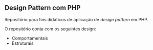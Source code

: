 ## Design Pattern com PHP

Repositório para fins didáticos de aplicação de *design pattern* em PHP.

O repositório conta com os seguintes design:

- Comportamentais
- Estruturais
